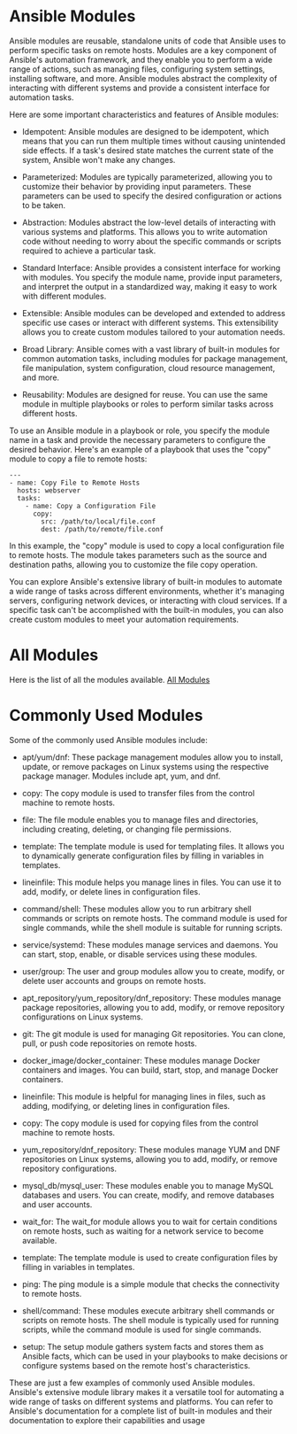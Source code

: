 # Ansible Modules
Ansible modules are reusable, standalone units of code that Ansible uses to perform specific tasks on remote hosts. Modules are a key component of Ansible's automation framework, and they enable you to perform a wide range of actions, such as managing files, configuring system settings, installing software, and more. Ansible modules abstract the complexity of interacting with different systems and provide a consistent interface for automation tasks.

Here are some important characteristics and features of Ansible modules:

- Idempotent: Ansible modules are designed to be idempotent, which means that you can run them multiple times without causing unintended side effects. If a task's desired state matches the current state of the system, Ansible won't make any changes.

- Parameterized: Modules are typically parameterized, allowing you to customize their behavior by providing input parameters. These parameters can be used to specify the desired configuration or actions to be taken.
- Abstraction: Modules abstract the low-level details of interacting with various systems and platforms. This allows you to write automation code without needing to worry about the specific commands or scripts required to achieve a particular task.
- Standard Interface: Ansible provides a consistent interface for working with modules. You specify the module name, provide input parameters, and interpret the output in a standardized way, making it easy to work with different modules.
- Extensible: Ansible modules can be developed and extended to address specific use cases or interact with different systems. This extensibility allows you to create custom modules tailored to your automation needs.
- Broad Library: Ansible comes with a vast library of built-in modules for common automation tasks, including modules for package management, file manipulation, system configuration, cloud resource management, and more.
- Reusability: Modules are designed for reuse. You can use the same module in multiple playbooks or roles to perform similar tasks across different hosts.

To use an Ansible module in a playbook or role, you specify the module name in a task and provide the necessary parameters to configure the desired behavior. Here's an example of a playbook that uses the "copy" module to copy a file to remote hosts:

```
---
- name: Copy File to Remote Hosts
  hosts: webserver
  tasks:
    - name: Copy a Configuration File
      copy:
        src: /path/to/local/file.conf
        dest: /path/to/remote/file.conf
```

In this example, the "copy" module is used to copy a local configuration file to remote hosts. The module takes parameters such as the source and destination paths, allowing you to customize the file copy operation.

You can explore Ansible's extensive library of built-in modules to automate a wide range of tasks across different environments, whether it's managing servers, configuring network devices, or interacting with cloud services. If a specific task can't be accomplished with the built-in modules, you can also create custom modules to meet your automation requirements.

# All Modules
Here is the list of all the modules available. [All Modules](https://docs.ansible.com/ansible/2.9/modules/list_of_all_modules.html)


# Commonly Used Modules

Some of the commonly used Ansible modules include:

- apt/yum/dnf: These package management modules allow you to install, update, or remove packages on Linux systems using the respective package manager. Modules include apt, yum, and dnf.

- copy: The copy module is used to transfer files from the control machine to remote hosts.

- file: The file module enables you to manage files and directories, including creating, deleting, or changing file permissions.

- template: The template module is used for templating files. It allows you to dynamically generate configuration files by filling in variables in templates.

- lineinfile: This module helps you manage lines in files. You can use it to add, modify, or delete lines in configuration files.

- command/shell: These modules allow you to run arbitrary shell commands or scripts on remote hosts. The command module is used for single commands, while the shell module is suitable for running scripts.

- service/systemd: These modules manage services and daemons. You can start, stop, enable, or disable services using these modules.

- user/group: The user and group modules allow you to create, modify, or delete user accounts and groups on remote hosts.

- apt_repository/yum_repository/dnf_repository: These modules manage package repositories, allowing you to add, modify, or remove repository configurations on Linux systems.

- git: The git module is used for managing Git repositories. You can clone, pull, or push code repositories on remote hosts.

- docker_image/docker_container: These modules manage Docker containers and images. You can build, start, stop, and manage Docker containers.

- lineinfile: This module is helpful for managing lines in files, such as adding, modifying, or deleting lines in configuration files.

- copy: The copy module is used for copying files from the control machine to remote hosts.

- yum_repository/dnf_repository: These modules manage YUM and DNF repositories on Linux systems, allowing you to add, modify, or remove repository configurations.

- mysql_db/mysql_user: These modules enable you to manage MySQL databases and users. You can create, modify, and remove databases and user accounts.

- wait_for: The wait_for module allows you to wait for certain conditions on remote hosts, such as waiting for a network service to become available.

- template: The template module is used to create configuration files by filling in variables in templates.

- ping: The ping module is a simple module that checks the connectivity to remote hosts.

- shell/command: These modules execute arbitrary shell commands or scripts on remote hosts. The shell module is typically used for running scripts, while the command module is used for single commands.

- setup: The setup module gathers system facts and stores them as Ansible facts, which can be used in your playbooks to make decisions or configure systems based on the remote host's characteristics.

These are just a few examples of commonly used Ansible modules. Ansible's extensive module library makes it a versatile tool for automating a wide range of tasks on different systems and platforms. You can refer to Ansible's documentation for a complete list of built-in modules and their documentation to explore their capabilities and usage

